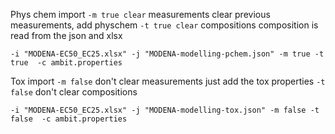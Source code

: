 

Phys chem import
`-m true clear` measurements   clear previous measurements, add physchem
`-t true clear` compositions   composition is read from the json and xlsx
````
-i "MODENA-EC50_EC25.xlsx" -j "MODENA-modelling-pchem.json" -m true -t true  -c ambit.properties
````

Tox import
`-m false` don't clear measurements  just add the tox properties
`-t false` don't clear compositions  
````
-i "MODENA-EC50_EC25.xlsx" -j "MODENA-modelling-tox.json" -m false -t false  -c ambit.properties
````
